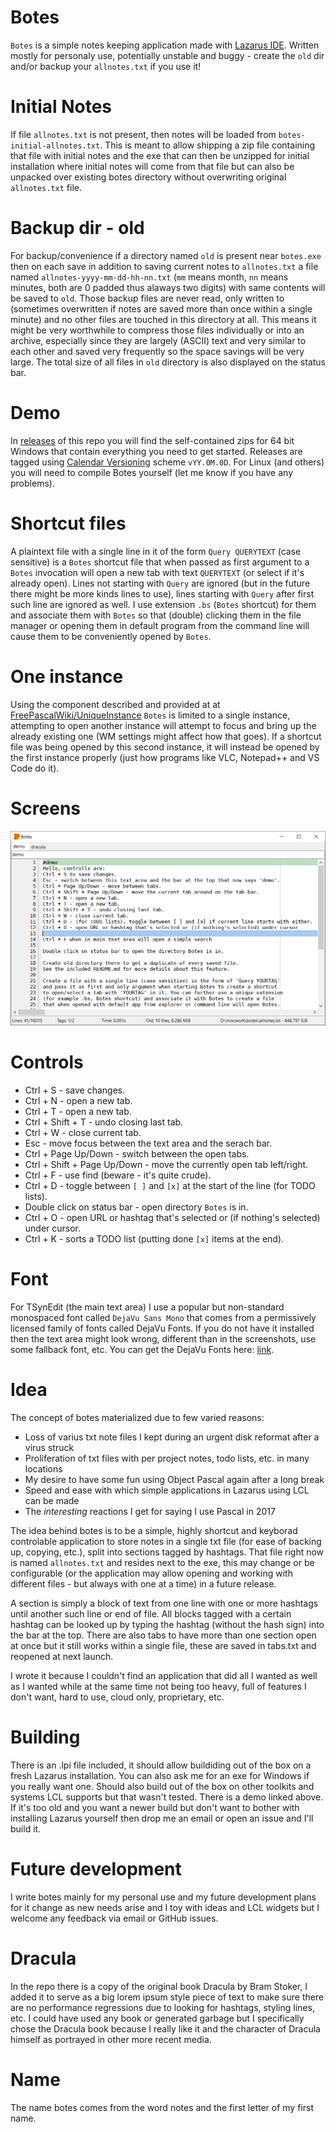 # Botes
`Botes` is a simple notes keeping application made with [Lazarus IDE](https://www.lazarus-ide.org/).
Written mostly for personaly use, potentially unstable and buggy - create the `old` dir and/or
backup your `allnotes.txt` if you use it!


# Initial Notes
If file `allnotes.txt` is not present, then notes will be loaded from `botes-initial-allnotes.txt`.
This is meant to allow shipping a zip file containing that file with initial notes and the exe that
can then be unzipped for initial installation where initial notes will come from that file but can
also be unpacked over existing botes directory without overwriting original `allnotes.txt` file.

# Backup dir - old
For backup/convenience if a directory named `old` is present near `botes.exe` then on each save in addition to
saving current notes to `allnotes.txt` a file named `allnotes-yyyy-mm-dd-hh-nn.txt` (`mm` means month, `nn` means
minutes, both are 0 padded thus alaways two digits) with same contents will be saved to `old`.
Those backup files are never read, only written to (sometimes overwritten if notes are saved more than once within
a single minute) and no other files are touched in this directory at all. This means it might be very worthwhile to
compress those files individually or into an archive, especially since they are largely (ASCII) text and very
similar to each other and saved very frequently so the space savings will be very large.
The total size of all files in `old` directory is also displayed on the status bar.


# Demo
In [releases](https://github.com/FRex/botes/releases) of this repo you will find the
self-contained zips for 64 bit Windows that contain everything you need to get started.
Releases are tagged using [Calendar Versioning](http://calver.org/) scheme `vYY.0M.0D`.
For Linux (and others) you will need to compile Botes yourself (let me know if you have any problems).


# Shortcut files
A plaintext file with a single line in it of the form `Query QUERYTEXT` (case sensitive) is
a `Botes` shortcut file that when passed as first argument to a `Botes` invocation will open
a new tab with text `QUERYTEXT` (or select if it's already open). Lines not starting with `Query`
are ignored (but in the future there might be more kinds lines to use), lines starting with `Query`
after first such line are ignored as well. I use extension `.bs` (`Botes` shortcut) for them
and associate them with `Botes` so that (double) clicking them in the file manager or opening
them in default program from the command line will cause them to be conveniently opened by `Botes`.


# One instance
Using the component described and provided at at
[FreePascalWiki/UniqueInstance](https://wiki.freepascal.org/UniqueInstance) `Botes`
is limited to a single instance, attempting to open another instance will attempt to
focus and bring up the already existing one (WM settings might affect how that goes).
If a shortcut file was being opened by this second instance, it will instead be opened by
the first instance properly (just how programs like VLC, Notepad++ and VS Code do it).


# Screens
![sshot0](sshots/sshot0.png)


# Controls
* Ctrl + S - save changes.
* Ctrl + N - open a new tab.
* Ctrl + T - open a new tab.
* Ctrl + Shift + T - undo closing last tab.
* Ctrl + W - close current tab.
* Esc - move focus between the text area and the serach bar.
* Ctrl + Page Up/Down - switch between the open tabs.
* Ctrl + Shift + Page Up/Down - move the currently open tab left/right.
* Ctrl + F - use find (beware - it's quite crude).
* Ctrl + D - toggle between `[ ]` and `[x]` at the start of the line (for TODO lists).
* Double click on status bar - open directory `Botes` is in.
* Ctrl + O - open URL or hashtag that's selected or (if nothing's selected) under cursor.
* Ctrl + K - sorts a TODO list (putting done `[x]` items at the end).


# Font
For TSynEdit (the main text area) I use a popular but non-standard monospaced font called `DejaVu Sans Mono`
that comes from a permissively licensed family of fonts called DejaVu Fonts. If you do not have it installed
then the text area might look wrong, different than in the screenshots, use some fallback font, etc. You can
get the DejaVu Fonts here: [link](https://dejavu-fonts.github.io/).


# Idea
The concept of botes materialized due to few varied reasons:
* Loss of varius txt note files I kept during an urgent disk reformat after a virus struck
* Proliferation of txt files with per project notes, todo lists, etc. in many locations
* My desire to have some fun using Object Pascal again after a long break
* Speed and ease with which simple applications in Lazarus using LCL can be made
* The *interesting* reactions I get for saying I use Pascal in 2017

The idea behind botes is to be a simple, highly shortcut and keyborad controlable application to store notes in
a single txt file (for ease of backing up, copying, etc.), split into sections tagged by hashtags. That file right now
is named `allnotes.txt` and resides next to the exe, this may change or be configurable (or the application may allow
opening and working with different files - but always with one at a time) in a future release.

A section is simply a block of text from one line with one or more hashtags until another such line or end of
file. All blocks tagged with a certain hashtag can be looked up by typing the hashtag (without the hash sign) into the
bar at the top. There are also tabs to have more than one section open at once but it still works within a single file,
these are saved in tabs.txt and reopened at next launch.

I wrote it because I couldn't find an application that did all I wanted as well as I wanted while at the same
time not being too heavy, full of features I don't want, hard to use, cloud only, proprietary, etc.


# Building
There is an .lpi file included, it should allow buildiding out of the box on a fresh Lazarus installation. You
can also ask me for an exe for Windows if you really want one. Should also build out of the box on other toolkits
and systems LCL supports but that wasn't tested. There is a demo linked above.  If it's too old and you want a newer
build but don't want to bother with installing Lazarus yourself then drop me an email or open an issue and I'll build it.


# Future development
I write botes mainly for my personal use and my future development plans for it change as new needs arise and I toy with ideas and LCL widgets but I welcome any feedback via email or GitHub issues.


# Dracula
In the repo there is a copy of the original book Dracula by Bram Stoker, I added it to serve as a big lorem ipsum style piece of
text to make sure there are no performance regressions due to looking for hashtags, styling lines, etc. I could have used any
book or generated garbage but I specifically chose the Dracula book because I really like it and the character of
Dracula himself as portrayed in other more recent media.


# Name
The name botes comes from the word notes and the first letter of my first name.
